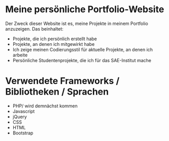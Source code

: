 # Meine persönliche Portfolio-Website

Der Zweck dieser Website ist es, meine Projekte in meinem Portfolio anzuzeigen. Das beinhaltet:

- Projekte, die ich persönlich erstellt habe
- Projekte, an denen ich mitgewirkt habe
- Ich zeige meinen Codierungsstil für aktuelle Projekte, an denen ich arbeite
- Persönliche Studentenprojekte, die ich für das SAE-Institut mache

# Verwendete Frameworks / Bibliotheken / Sprachen

- PHP/ wird demnächst kommen
- Javascript
- jQuery
- CSS
- HTML
- Bootstrap

